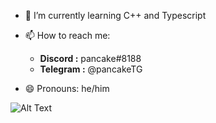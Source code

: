 - 🌱 I’m currently learning C++ and Typescript 

- 📫 How to reach me: 
  - **Discord  :** pancake#8188
  - **Telegram :** @pancakeTG

- 😄 Pronouns: he/him

![Alt Text]([https://media.giphy.com/media/vFKqnCdLPNOKc/giphy.gif](https://i.pinimg.com/originals/13/57/33/135733b07291badc8cb3c083d4fd90b0.gif))
